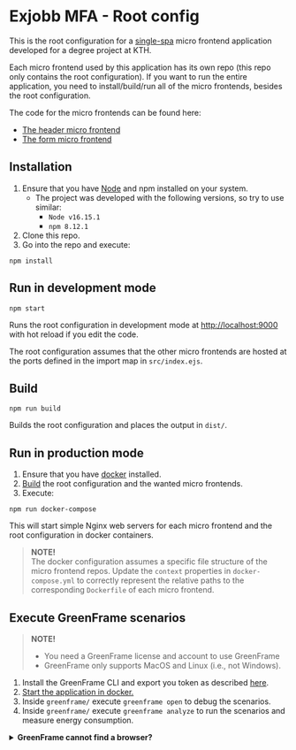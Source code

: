 # Exjobb MFA - Root config
This is the root configuration for a [single-spa](https://single-spa.js.org/) micro frontend application developed for a degree project at KTH.

Each micro frontend used by this application has its own repo (this repo only contains the root configuration). If you want to run the entire application, you need to install/build/run all of the micro frontends, besides the root configuration.

The code for the micro frontends can be found here:
- [The header micro frontend](https://github.com/majate/exjobb-mfa-header)
- [The form micro frontend](https://github.com/majate/exjobb-mfa-form)

## Installation
1. Ensure that you have [Node](https://nodejs.org/en/) and npm installed on your system.
    - The project was developed with the following versions, so try to use similar:
        - `Node v16.15.1`
        - `npm 8.12.1`
2. Clone this repo.
3. Go into the repo and execute:
```
npm install
```

## Run in development mode
```
npm start
```
Runs the root configuration in development mode at [http://localhost:9000](http://localhost:9000) with hot reload if you edit the code.

The root configuration assumes that the other micro frontends are hosted at the ports defined in the import map in `src/index.ejs`.

## Build
```
npm run build
```
Builds the root configuration and places the output in `dist/`.

## Run in production mode
1. Ensure that you have [docker](https://www.docker.com/) installed.
2. [Build](#build) the root configuration and the wanted micro frontends.
3. Execute:
```
npm run docker-compose
```

This will start simple Nginx web servers for each micro frontend and the root configuration in docker containers.

> **NOTE!** <br>
> The docker configuration assumes a specific file structure of the micro frontend repos. Update the `context` properties in `docker-compose.yml` to correctly represent the relative paths to the corresponding `Dockerfile` of each micro frontend.

## Execute GreenFrame scenarios
> **NOTE!**
> - You need a GreenFrame license and account to use GreenFrame
> - GreenFrame only supports MacOS and Linux (i.e., not Windows).

1. Install the GreenFrame CLI and export you token as described [here](https://docs.greenframe.io/).
2. [Start the application in docker.](#run-in-production-mode)
2. Inside `greenframe/` execute `greenframe open` to debug the scenarios.
3. Inside `greenframe/` execute `greenframe analyze` to run the scenarios and measure energy consumption.


<details>
  <summary><b>GreenFrame cannot find a browser?</b></summary>

  > If GreenFrame cannot find a browser when running `greenframe open`:
  > - If you already have a browser at another location, find the GreenFrame CLI library on you computer and add the path to you browser executable in the file `src/services/detectExecutablePath.js`.
  >   - The default location for GreenFrame CLI seems to be `~/.local/lib/greenframe/`
  >   - The executable to Google Chrome on mac is usually: `'/Applications/Google\ Chrome.app/Contents/MacOS/Google\ Chrome'`
  > - Install Chromium or Google Chrome and place at the locations specified in the error message.
</details>
